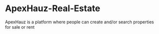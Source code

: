 # ApexHauz-Real-Estate
ApexHauz is a platform where people can create and/or search properties for sale or rent
